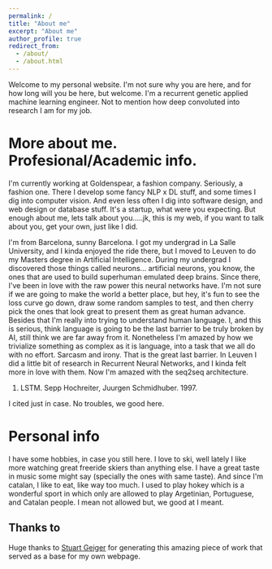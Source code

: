 ```yaml
---
permalink: /
title: "About me"
excerpt: "About me"
author_profile: true
redirect_from: 
  - /about/
  - /about.html
---
```


Welcome to my personal website. I'm not sure why you are here, and for how long will you be here, but welcome.
I'm a recurrent genetic applied machine learning engineer. Not to mention how deep convoluted into research I am for my job.

More about me. Profesional/Academic info.
======

I'm currently working at Goldenspear, a fashion company. Seriously, a fashion one. There I develop some fancy NLP x DL stuff, and some times I dig into computer vision. And even less often I dig into software design, and web design or database stuff. It's a startup, what were you expecting. But enough about me, lets talk about you.....jk, this is my web, if you want to talk about you, get your own, just like I did.

I'm from Barcelona, sunny Barcelona. I got my undergrad in La Salle University, and I kinda enjoyed the ride there, but I moved to Leuven to do my Masters degree in Artificial Intelligence. During my undergrad I discovered those things called neurons... artificial neurons, you know, the ones that are used to build superhuman emulated deep brains. Since there, I've been in love with the raw power this neural networks have. I'm not sure if we are going to make the world a better place, but hey, it's fun to see the loss curve go down, draw some random samples to test, and then cherry pick the ones that look great to present them as great human advance. Besides that I'm really into trying to understand human language. I, and this is serious, think language is going to be the last barrier to be truly broken by AI, still think we are far away from it. Nonetheless I'm amazed by how we trivialize something as complex as it is language, into a task that we all do with no effort. Sarcasm and irony. That is the great last barrier. 
In Leuven I did a little bit of research in Recurrent Neural Networks, and I kinda felt more in love with them. Now I'm amazed with the seq2seq architecture.
1. LSTM. Sepp Hochreiter, Juurgen Schmidhuber. 1997.

I cited just in case. No troubles, we good here.

Personal info
=========
I have some hobbies, in case you still here. I love to ski, well lately I like more watching great freeride skiers than anything else. I have a great taste in music some might say (specially the ones with same taste). And since I'm catalan, I like to eat, like way too much. I used to play hokey which is a wonderful sport in which only are allowed to play Argetinian, Portuguese, and Catalan people. I mean not allowed but, we good at I meant.


Thanks to
------
Huge thanks to [Stuart Geiger](https://twitter.com/staeiou) for generating this amazing piece of work that served as a base for my own webpage.
